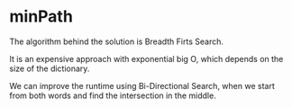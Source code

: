 # minPath
The algorithm behind the solution is Breadth Firts Search.

It is an expensive approach with exponential big O, which depends on the size of the dictionary.

We can improve the runtime using Bi-Directional Search, when we start from both words and find the intersection in the middle.
